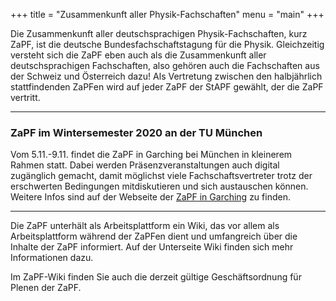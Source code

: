 +++
title = "Zusammenkunft aller Physik-Fachschaften"
menu = "main"
+++

Die Zusammenkunft aller deutschsprachigen Physik-Fachschaften, kurz ZaPF, ist die deutsche Bundesfachschaftstagung für die Physik. Gleichzeitig versteht sich die ZaPF eben auch als die Zusammenkunft aller deutschsprachigen Fachschaften, also gehören auch die Fachschaften aus der Schweiz und Österreich dazu! Als Vertretung zwischen den halbjährlich stattfindenden ZaPFen wird auf jeder ZaPF der StAPF gewählt, der die ZaPF vertritt.

---
### ZaPF im Wintersemester 2020 an der TU München

Vom 5.11.-9.11. findet die ZaPF in Garching bei München in kleinerem Rahmen statt. Dabei werden Präsenzveranstaltungen auch digital zugänglich gemacht, damit möglichst viele Fachschaftsvertreter trotz der erschwerten Bedingungen mitdiskutieren und sich austauschen können. 
Weitere Infos sind auf der Webseite der [ZaPF in Garching](https://garching.zapf.in) zu finden. 

---

Die ZaPF unterhält als Arbeitsplattform ein Wiki, das vor allem als Arbeitsplattform während der ZaPFen dient und umfangreich über die Inhalte der ZaPF informiert. Auf der Unterseite Wiki finden sich mehr Informationen dazu.

Im ZaPF-Wiki finden Sie auch die derzeit gültige Geschäftsordnung für Plenen der ZaPF.

